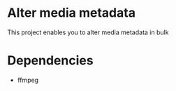 # Alter media metadata
This project enables you to alter media metadata in bulk

# Dependencies
- ffmpeg
